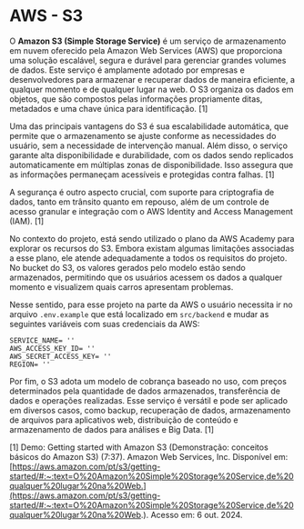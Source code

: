 # AWS - S3

O **Amazon S3 (Simple Storage Service)** é um serviço de armazenamento em nuvem oferecido pela Amazon Web Services (AWS) que proporciona uma solução escalável, segura e durável para gerenciar grandes volumes de dados. Este serviço é amplamente adotado por empresas e desenvolvedores para armazenar e recuperar dados de maneira eficiente, a qualquer momento e de qualquer lugar na web. O S3 organiza os dados em objetos, que são compostos pelas informações propriamente ditas, metadados e uma chave única para identificação. [1]

Uma das principais vantagens do S3 é sua escalabilidade automática, que permite que o armazenamento se ajuste conforme as necessidades do usuário, sem a necessidade de intervenção manual. Além disso, o serviço garante alta disponibilidade e durabilidade, com os dados sendo replicados automaticamente em múltiplas zonas de disponibilidade. Isso assegura que as informações permaneçam acessíveis e protegidas contra falhas. [1]

A segurança é outro aspecto crucial, com suporte para criptografia de dados, tanto em trânsito quanto em repouso, além de um controle de acesso granular e integração com o AWS Identity and Access Management (IAM). [1]

No contexto do projeto, está sendo utilizado o plano da AWS Academy para explorar os recursos do S3. Embora existam algumas limitações associadas a esse plano, ele atende adequadamente a todos os requisitos do projeto. No bucket do S3, os valores gerados pelo modelo estão sendo armazenados, permitindo que os usuários acessem os dados a qualquer momento e visualizem quais carros apresentam problemas.

Nesse sentido, para esse projeto na parte da AWS o usuário necessita ir no arquivo `.env.example` que está localizado em `src/backend` e mudar as seguintes variáveis com suas credenciais da AWS:

```
SERVICE_NAME= ''
AWS_ACCESS_KEY_ID= ''
AWS_SECRET_ACCESS_KEY= ''
REGION= ''
```

Por fim, o S3 adota um modelo de cobrança baseado no uso, com preços determinados pela quantidade de dados armazenados, transferência de dados e operações realizadas. Esse serviço é versátil e pode ser aplicado em diversos casos, como backup, recuperação de dados, armazenamento de arquivos para aplicativos web, distribuição de conteúdo e armazenamento de dados para análises e Big Data. [1]



[1] Demo: Getting started with Amazon S3 (Demonstração: conceitos básicos do Amazon S3) (7:37). Amazon Web Services, Inc. Disponível em: [https://aws.amazon.com/pt/s3/getting-started/#:~:text=O%20Amazon%20Simple%20Storage%20Service,de%20qualquer%20lugar%20na%20Web.](https://aws.amazon.com/pt/s3/getting-started/#:~:text=O%20Amazon%20Simple%20Storage%20Service,de%20qualquer%20lugar%20na%20Web.). Acesso em: 6 out. 2024.

‌
